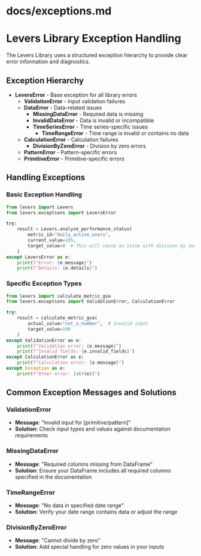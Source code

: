 # docs/exceptions.md
# Levers Library Exception Handling

The Levers Library uses a structured exception hierarchy to provide clear error information and diagnostics.

## Exception Hierarchy

- **LeversError** - Base exception for all library errors
  - **ValidationError** - Input validation failures
  - **DataError** - Data-related issues
    - **MissingDataError** - Required data is missing
    - **InvalidDataError** - Data is invalid or incompatible
    - **TimeSeriesError** - Time series-specific issues
      - **TimeRangeError** - Time range is invalid or contains no data
  - **CalculationError** - Calculation failures
    - **DivisionByZeroError** - Division by zero errors
  - **PatternError** - Pattern-specific errors
  - **PrimitiveError** - Primitive-specific errors

## Handling Exceptions

### Basic Exception Handling

```python
from levers import Levers
from levers.exceptions import LeversError

try:
    result = Levers.analyze_performance_status(
        metric_id="daily_active_users",
        current_value=105,
        target_value=0  # This will cause an issue with division by zero
    )
except LeversError as e:
    print(f"Error: {e.message}")
    print(f"Details: {e.details}")
```

### Specific Exception Types

```python
from levers import calculate_metric_gva
from levers.exceptions import ValidationError, CalculationError

try:
    result = calculate_metric_gva(
        actual_value="not_a_number",  # Invalid input
        target_value=100
    )
except ValidationError as e:
    print(f"Validation error: {e.message}")
    print(f"Invalid fields: {e.invalid_fields}")
except CalculationError as e:
    print(f"Calculation error: {e.message}")
except Exception as e:
    print(f"Other error: {str(e)}")
```

## Common Exception Messages and Solutions

### ValidationError

- **Message**: "Invalid input for [primitive/pattern]"
- **Solution**: Check input types and values against documentation requirements

### MissingDataError

- **Message**: "Required columns missing from DataFrame"
- **Solution**: Ensure your DataFrame includes all required columns specified in the documentation

### TimeRangeError

- **Message**: "No data in specified date range"
- **Solution**: Verify your date range contains data or adjust the range

### DivisionByZeroError

- **Message**: "Cannot divide by zero"
- **Solution**: Add special handling for zero values in your inputs
